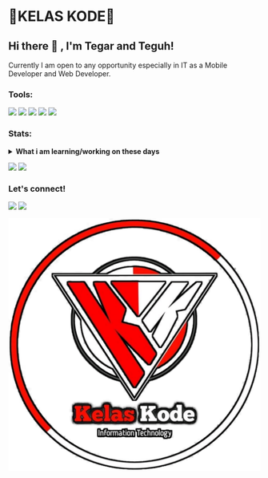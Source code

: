 # 🔰KELAS KODE🔰

## Hi there 👋 , I'm Tegar and Teguh!
Currently I am open to any opportunity especially in IT as a Mobile Developer and Web Developer. 

### Tools:
<p>
    <img src="https://img.shields.io/badge/OS-Linux-blue?&logo=linux" />
    <img src="https://img.shields.io/badge/Code-Java-blue?&logo=java" />
    <img src="https://img.shields.io/badge/IDE-AIDE-blue?&logo=xcode" />
    <img src="https://img.shields.io/badge/Text%20Editor-Nano-blue?&logo=visual%20studio%20code&logoColor=blue" />
    <img src="https://gpvc.arturio.dev/kelas-kode" />
</p>

### Stats:
<details>
 <summary><strong>What i am learning/working on these days</strong></summary>
    - 🔭 I’m currently working on ... </br>
    - 🌱 I’m currently learning App Development & UI/UX Design</br>
    - 👯 I’m looking to collaborate on ... </br>
    - 🤔 I’m looking for help with ... </br>
    - 💬 Ask me about anything.</br>
    - 📫 How to reach me: <a href="mailto:salsabilamarisa2004@gmail.com">Email me!</a>  </br>
    - 😄 Pronouns: He/Him </br>
    - ⚡ Fun fact: ... </br>
</details>
<p>
    <img src="https://github-readme-stats.vercel.app/api?username=kelas-kode&hide=contribs,prs&show_icons=true&hide_border=true&title_color=000" />
    <img src="https://github-readme-stats.vercel.app/api/top-langs/?username=kelas-kode&layout=compact" height=180 />
</p>


### Let's connect!
<p>
    <a href="http://kelaskode.rf.gd" target="blank"><img src="https://img.shields.io/badge/Website-https://kelaskode.rf.gd-green?" /></a>
    <a href="https://facebook.com/kelas.code" target="blank"><img src="https://img.shields.io/badge/Kelas%20Kode-30302f?style=flat&logo=facebook" /></a>
    </p>


![template_s](https://github.com/kelas-kode/kelas-kode/blob/main/20210226_083305.png)
